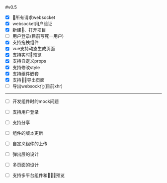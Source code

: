 #v0.5
- [x] 所有请求websocket
- [x] websocket用户验证
- [X] 新建、打开项目
- [ ] 用户登录(目前写死一用户)
- [X] 支持拖拽组件
- [x] vue支持动态生成页面
- [X] 支持实时预览
- [X] 支持自定义props
- [X] 支持修改style
- [X] 支持组件嵌套
- [X] 支持导出页面
- [ ] 导出websock化(目前xhr)

---
- [ ] 开发组件时的mock问题
- [ ] 支持用户登录
- [ ] 支持分享
- [ ] 组件的版本更新
- [ ] 自定义组件的上传
- [ ] 弹出层的设计
- [ ] 多页面的设计 
- [ ] 支持多平台组件和预览

